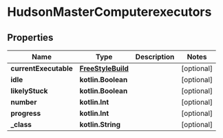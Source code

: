 
# HudsonMasterComputerexecutors

## Properties
Name | Type | Description | Notes
------------ | ------------- | ------------- | -------------
**currentExecutable** | [**FreeStyleBuild**](FreeStyleBuild.md) |  |  [optional]
**idle** | **kotlin.Boolean** |  |  [optional]
**likelyStuck** | **kotlin.Boolean** |  |  [optional]
**number** | **kotlin.Int** |  |  [optional]
**progress** | **kotlin.Int** |  |  [optional]
**_class** | **kotlin.String** |  |  [optional]



